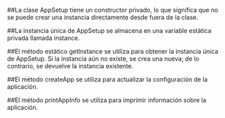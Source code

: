 ##La clase AppSetup tiene un constructor privado, lo que significa que no se puede crear una instancia directamente desde fuera de la clase.

##La instancia única de AppSetup se almacena en una variable estática privada llamada instance.

##El método estático getInstance se utiliza para obtener la instancia única de AppSetup. Si la instancia aún no existe, se crea una nueva; de lo contrario, se devuelve la instancia existente.

##El método createApp se utiliza para actualizar la configuración de la aplicación.

##El método printAppInfo se utiliza para imprimir información sobre la aplicación.